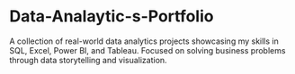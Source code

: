 # Data-Analaytic-s-Portfolio
A collection of real-world data analytics projects showcasing my skills in SQL, Excel, Power BI, and Tableau. Focused on solving business problems through data storytelling and visualization.
